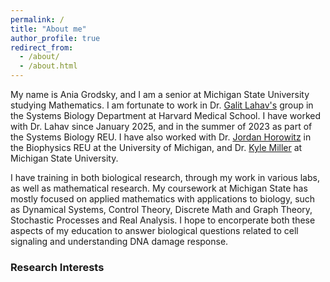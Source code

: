 ```yaml
---
permalink: /
title: "About me"
author_profile: true
redirect_from: 
  - /about/
  - /about.html
---
```

My name is Ania Grodsky, and I am a senior at Michigan State University studying Mathematics. I am fortunate to work in Dr. [Galit Lahav's](https://sysbio.med.harvard.edu/galit-lahav) group in the Systems Biology Department at Harvard Medical School. I have worked with Dr. Lahav since January 2025, and in the summer of 2023 as part of the Systems Biology REU. I have also worked with Dr. [Jordan Horowitz](https://sites.lsa.umich.edu/horowitz-lab/) in the Biophysics REU at the University of Michigan, and Dr. [Kyle Miller](https://www.kyle-miller.org/SATlab.html) at Michigan State University.

I have training in both biological research, through my work in various labs, as well as mathematical research. My coursework at Michigan State has mostly focused on applied mathematics with applications to biology, such as Dynamical Systems, Control Theory, Discrete Math and Graph Theory, Stochastic Processes and Real Analysis. I hope to encorperate both these aspects of my education to answer biological questions related to cell signaling and understanding DNA damage response.

### Research Interests





